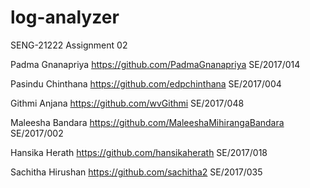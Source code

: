 # log-analyzer
SENG-21222 Assignment 02

Padma Gnanapriya
https://github.com/PadmaGnanapriya
SE/2017/014

Pasindu Chinthana
https://github.com/edpchinthana
SE/2017/004

Githmi Anjana
https://github.com/wvGithmi
SE/2017/048

Maleesha Bandara
https://github.com/MaleeshaMihirangaBandara
SE/2017/002

Hansika Herath
https://github.com/hansikaherath
SE/2017/018

Sachitha Hirushan
https://github.com/sachitha2
SE/2017/035
